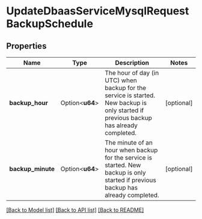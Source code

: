 # UpdateDbaasServiceMysqlRequestBackupSchedule

## Properties

Name | Type | Description | Notes
------------ | ------------- | ------------- | -------------
**backup_hour** | Option<**u64**> | The hour of day (in UTC) when backup for the service is started. New backup is only started if previous backup has already completed. | [optional]
**backup_minute** | Option<**u64**> | The minute of an hour when backup for the service is started. New backup is only started if previous backup has already completed. | [optional]

[[Back to Model list]](../README.md#documentation-for-models) [[Back to API list]](../README.md#documentation-for-api-endpoints) [[Back to README]](../README.md)



